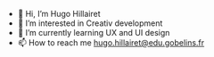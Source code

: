 - 👋 Hi, I’m Hugo Hillairet
- 👀 I’m interested in Creativ development
- 🌱 I’m currently learning UX and UI design
- 📫 How to reach me hugo.hillairet@edu.gobelins.fr

<!---
Huzya33/Huzya33 is a ✨ special ✨ repository because its `README.md` (this file) appears on your GitHub profile.
You can click the Preview link to take a look at your changes.
--->
